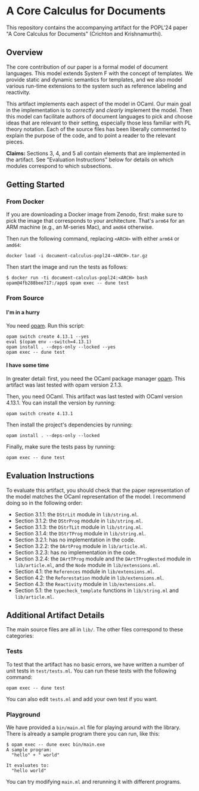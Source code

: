 # A Core Calculus for Documents

This repository contains the accompanying artifact for the POPL'24 paper "A Core Calculus for Documents" (Crichton and Krishnamurthi). 

## Overview

The core contribution of our paper is a formal model of document languages. This model extends System F with the concept of templates. We provide static and dynamic semantics for templates, and we also model various run-time extensions to the system such as reference labeling and reactivity.

This artifact implements each aspect of the model in OCaml. Our main goal in the implementation is to *correctly* and *clearly* implement the model. Then this model can facilitate authors of document languages to pick and choose ideas that are relevant to their setting, especially those less familiar with PL theory notation. Each of the source files has been liberally commented to explain the purpose of the code, and to point a reader to the relevant pieces.

**Claims:** Sections 3, 4, and 5 all contain elements that are implemented in the artifact. See "Evaluation Instructions" below for details on which modules correspond to which subsections.

## Getting Started

### From Docker

If you are downloading a Docker image from Zenodo, first: make sure to pick the image that corresponds to your architecture. That's `arm64` for an ARM machine (e.g., an M-series Mac), and `amd64` otherwise.

Then run the following command, replacing `<ARCH>` with either `arm64` or `amd64`:

```
docker load -i document-calculus-popl24-<ARCH>.tar.gz
```

Then start the image and run the tests as follows:

```
$ docker run -ti document-calculus-popl24:<ARCH> bash
opam@4fb288bee717:/app$ opam exec -- dune test
```

### From Source

#### I'm in a hurry

You need [opam]. Run this script:

```
opam switch create 4.13.1 --yes
eval $(opam env --switch=4.13.1)
opam install . --deps-only --locked --yes
opam exec -- dune test
```

#### I have some time

In greater detail: first, you need the OCaml package manager [opam]. This artifact was last tested with opam version 2.1.3.

Then, you need OCaml. This artifact was last tested with OCaml version 4.13.1. You can install the version by running:

```
opam switch create 4.13.1
```

Then install the project's dependencies by running:

```
opam install . --deps-only --locked
```

Finally, make sure the tests pass by running:

```
opam exec -- dune test
```

## Evaluation Instructions

To evaluate this artifact, you should check that the paper representation of the model matches the OCaml representation of the model. I recommend doing so in the following order:

* Section 3.1.1: the `DStrLit` module in `lib/string.ml`.
* Section 3.1.2: the `DStrProg` module in `lib/string.ml`.
* Section 3.1.3: the `DStrTLit` module in `lib/string.ml`.
* Section 3.1.4: the `DStrTProg` module in `lib/string.ml`.
* Section 3.2.1: has no implementation in the code.
* Section 3.2.2: the `DArtProg` module in `lib/article.ml`.
* Section 3.2.3: has no implementation in the code.
* Section 3.2.4: the `DArtTProg` module and the `DArtTProgNested` module in `lib/article.ml`, and the `Node` module in `lib/extensions.ml`.
* Section 4.1: the `References` module in `lib/extensions.ml`.
* Section 4.2: the `Reforestation` module in `lib/extensions.ml`.
* Section 4.3: the `Reactivity` module in `lib/extensions.ml`.
* Section 5.1: the `typecheck_template` functions in `lib/string.ml` and `lib/article.ml`.

## Additional Artifact Details

The main source files are all in `lib/`. The other files correspond to these categories:

### Tests

To test that the artifact has no basic errors, we have written a number of unit tests in `test/tests.ml`. You can run these tests with the following command:

```
opam exec -- dune test
```

You can also edit `tests.ml` and add your own test if you want.

### Playground

We have provided a `bin/main.ml` file for playing around with the library. 
There is already a sample program there you can run, like this:

```
$ opam exec -- dune exec bin/main.exe
A sample program:
  "hello" + " world"

It evaluates to:
  "hello world"
```

You can try modifying `main.ml` and rerunning it with different programs.

[opam]: https://opam.ocaml.org/doc/Install.html